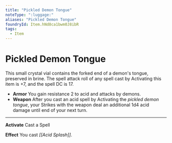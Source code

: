 ```yaml
---
title: "Pickled Demon Tongue"
noteType: ":luggage:"
aliases: "Pickled Demon Tongue"
foundryId: Item.hNd8ca1bwm0J8ibR
tags:
  - Item
---
```


# Pickled Demon Tongue

This small crystal vial contains the forked end of a demon's tongue, preserved in brine. The spell attack roll of any spell cast by Activating this item is +7, and the spell DC is 17.

*   **Armor** You gain resistance 2 to acid and attacks by demons.
*   **Weapon** After you cast an acid spell by Activating the _pickled demon tongue_, your Strikes with the weapon deal an additional 1d4 acid damage until end of your next turn.

* * *

**Activate** Cast a Spell

**Effect** You cast _[[Acid Splash]]_.
